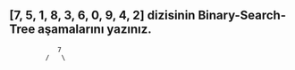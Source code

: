 ## [7, 5, 1, 8, 3, 6, 0, 9, 4, 2] dizisinin Binary-Search-Tree aşamalarını yazınız.
```
            7
         /   \
```
